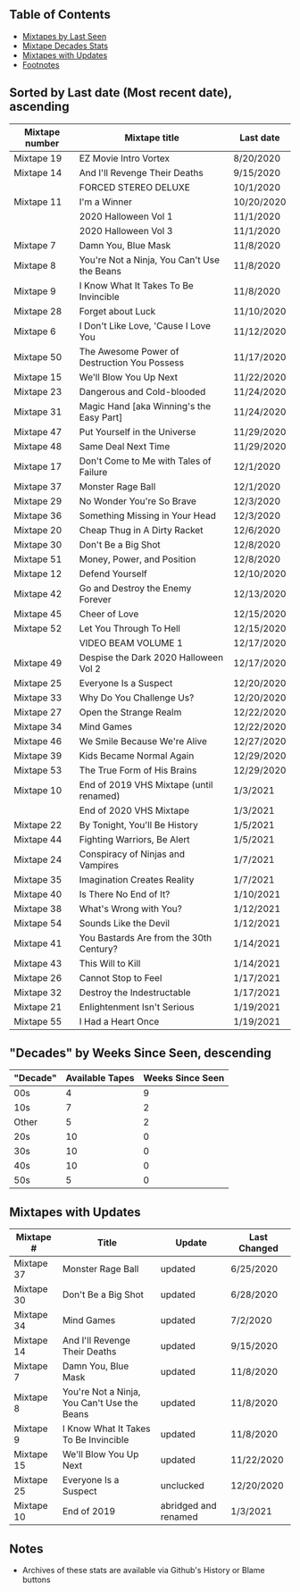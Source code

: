 Table of Contents
-----
 - [Mixtapes by Last Seen](#sorted-by-last-date-most-recent-date-ascending)
 - [Mixtape Decades Stats](#decades-by-broadcasts-per-capita-descending)
 - [Mixtapes with Updates](#mixtapes-with-updates)
 - [Footnotes](#notes)


Sorted by Last date (Most recent date), ascending
-----

| Mixtape number | Mixtape title | Last date |
|--|--|--|
| Mixtape 19 |  EZ Movie Intro Vortex                       | 8/20/2020  |
| Mixtape 14 |  And I'll Revenge Their Deaths               | 9/15/2020  |
|            |  FORCED STEREO DELUXE                        | 10/1/2020  |
| Mixtape 11 |  I'm a Winner                                | 10/20/2020 |
|            |  2020 Halloween Vol 1                        | 11/1/2020  |
|            |  2020 Halloween Vol 3                        | 11/1/2020  |
| Mixtape 7  |  Damn You, Blue Mask                         | 11/8/2020  |
| Mixtape 8  |  You're Not a Ninja, You Can't Use the Beans | 11/8/2020  |
| Mixtape 9  |  I Know What It Takes To Be Invincible       | 11/8/2020  |
| Mixtape 28 |  Forget about Luck                           | 11/10/2020 |
| Mixtape 6  |  I Don't Like Love, 'Cause I Love You        | 11/12/2020 |
| Mixtape 50 | The Awesome Power of Destruction You Possess | 11/17/2020 |
| Mixtape 15 |  We'll Blow You Up Next                      | 11/22/2020 |
| Mixtape 23 |  Dangerous and Cold-blooded                  | 11/24/2020 |
| Mixtape 31 |  Magic Hand [aka Winning's the Easy Part]    | 11/24/2020 |
| Mixtape 47 |  Put Yourself in the Universe                | 11/29/2020 |
| Mixtape 48 |  Same Deal Next Time                         | 11/29/2020 |
| Mixtape 17 |  Don't Come to Me with Tales of Failure      | 12/1/2020  |
| Mixtape 37 |  Monster Rage Ball                           | 12/1/2020  |
| Mixtape 29 |  No Wonder You're So Brave                   | 12/3/2020  |
| Mixtape 36 |  Something Missing in Your Head              | 12/3/2020  |
| Mixtape 20 |  Cheap Thug in A Dirty Racket                | 12/6/2020  |
| Mixtape 30 |  Don't Be a Big Shot                         | 12/8/2020  |
| Mixtape 51 |  Money, Power, and Position                  | 12/8/2020  |
| Mixtape 12 |  Defend Yourself                             | 12/10/2020 |
| Mixtape 42 |  Go and Destroy the Enemy Forever            | 12/13/2020 |
| Mixtape 45 |  Cheer of Love                               | 12/15/2020 |
| Mixtape 52 |  Let You Through To Hell                     | 12/15/2020 |
|            |  VIDEO BEAM VOLUME 1                         | 12/17/2020 |
| Mixtape 49 |  Despise the Dark 2020 Halloween Vol 2       | 12/17/2020 |
| Mixtape 25 |  Everyone Is a Suspect                       | 12/20/2020 |
| Mixtape 33 |  Why Do You Challenge Us?                    | 12/20/2020 |
| Mixtape 27 |  Open the Strange Realm                      | 12/22/2020 |
| Mixtape 34 |  Mind Games                                  | 12/22/2020 |
| Mixtape 46 |  We Smile Because We're Alive                | 12/27/2020 |
| Mixtape 39 |  Kids Became Normal Again                    | 12/29/2020 |
| Mixtape 53 |  The True Form of His Brains                 | 12/29/2020 |
| Mixtape 10 |  End of 2019 VHS Mixtape (until renamed)     | 1/3/2021   |
|            |  End of 2020 VHS Mixtape                     | 1/3/2021   |
| Mixtape 22 |  By Tonight, You'll Be History               | 1/5/2021   |
| Mixtape 44 |  Fighting Warriors, Be Alert                 | 1/5/2021   |
| Mixtape 24 |  Conspiracy of Ninjas and Vampires           | 1/7/2021   |
| Mixtape 35 |  Imagination Creates Reality                 | 1/7/2021   |
| Mixtape 40 |  Is There No End of It?                      | 1/10/2021  |
| Mixtape 38 |  What's Wrong with You?                      | 1/12/2021  |
| Mixtape 54 |  Sounds Like the Devil                       | 1/12/2021  |
| Mixtape 41 |  You Bastards Are from the 30th Century?     | 1/14/2021  |
| Mixtape 43 |  This Will to Kill                           | 1/14/2021  |
| Mixtape 26 |  Cannot Stop to Feel                         | 1/17/2021  |
| Mixtape 32 |  Destroy the Indestructable                  | 1/17/2021  |
| Mixtape 21 |  Enlightenment Isn't Serious                 | 1/19/2021  |
| Mixtape 55 |  I Had a Heart Once                          | 1/19/2021  |


"Decades" by Weeks Since Seen, descending
-----

| "Decade" | Available Tapes | Weeks Since Seen |
|----------|-----------------|------------------|
| 00s | 4  | 9 |
| 10s | 7  | 2 |
|Other| 5  | 2 |
| 20s | 10 | 0 |
| 30s | 10 | 0 |
| 40s | 10 | 0 |
| 50s | 5  | 0 |

Mixtapes with Updates
-----
Mixtape # | Title | Update | Last Changed
-- | -- | -- | --
Mixtape 37 | Monster Rage Ball | updated | 6/25/2020
Mixtape 30 | Don't Be a Big Shot | updated | 6/28/2020
Mixtape 34 | Mind Games | updated | 7/2/2020
Mixtape 14 | And I'll Revenge Their Deaths | updated | 9/15/2020
Mixtape 7 | Damn You, Blue Mask | updated | 11/8/2020
Mixtape 8 | You're Not a Ninja, You Can't Use the Beans | updated | 11/8/2020
Mixtape 9 | I Know What It Takes To Be Invincible | updated | 11/8/2020
Mixtape 15 | We'll Blow You Up Next | updated | 11/22/2020
Mixtape 25 | Everyone Is a Suspect | unclucked | 12/20/2020
Mixtape 10 | End of 2019 | abridged and renamed | 1/3/2021


Notes
------
* Archives of these stats are available via Github's History or Blame buttons
